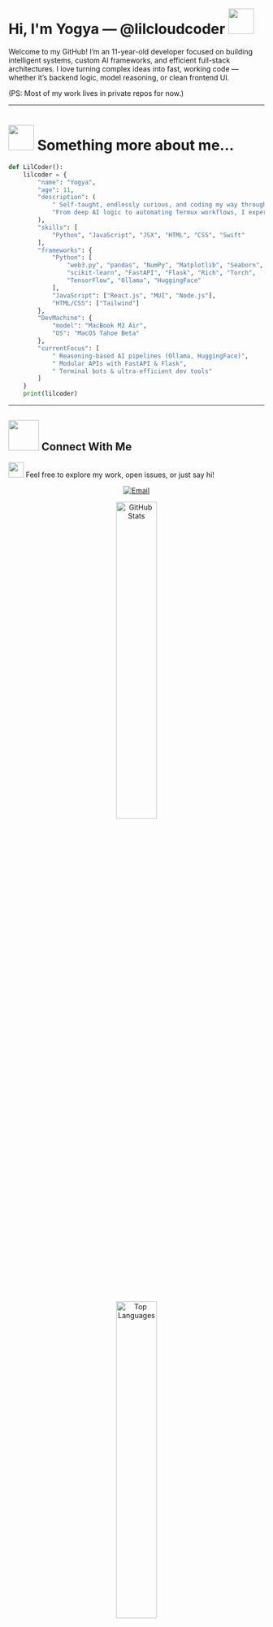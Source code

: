 # Hi, I'm Yogya — @lilcloudcoder <img src="https://media.giphy.com/media/mGcNjsfWAjY5AEZNw6/giphy.gif" width="50"></h2>

Welcome to my GitHub! I’m an 11-year-old developer focused on building intelligent systems, custom AI frameworks, and efficient full-stack architectures. I love turning complex ideas into fast, working code — whether it’s backend logic, model reasoning, or clean frontend UI.

(PS: Most of my work lives in private repos for now.)

---

# <img src="https://media.giphy.com/media/VgCDAzcKvsR6OM0uWg/giphy.gif" width="50"> Something more about me...

```python
def LilCoder():
    lilcoder = {
        "name": "Yogya",
        "age": 11,
        "description": (
            " Self-taught, endlessly curious, and coding my way through the universe. "
            "From deep AI logic to automating Termux workflows, I experiment, learn, and evolve every day."
        ),
        "skills": [
            "Python", "JavaScript", "JSX", "HTML", "CSS", "Swift"
        ],
        "frameworks": {
            "Python": [
                "web3.py", "pandas", "NumPy", "Matplotlib", "Seaborn", 
                "scikit-learn", "FastAPI", "Flask", "Rich", "Torch", 
                "TensorFlow", "Ollama", "HuggingFace"
            ],
            "JavaScript": ["React.js", "MUI", "Node.js"],
            "HTML/CSS": ["Tailwind"]
        },
        "DevMachine": {
            "model": "MacBook M2 Air",
            "OS": "MacOS Tahoe Beta"
        },
        "currentFocus": [
            " Reasoning-based AI pipelines (Ollama, HuggingFace)",
            " Modular APIs with FastAPI & Flask",
            " Terminal bots & ultra-efficient dev tools"
        ]
    }
    print(lilcoder)
```
---

## <img src="https://media.giphy.com/media/LnQjpWaON8nhr21vNW/giphy.gif" width="60"> Connect With Me

<img src="https://media.giphy.com/media/WUlplcMpOCEmTGBtBW/giphy.gif" width="30">  Feel free to explore my work, open issues, or just say hi!

<p align="center">
  <a href="mailto:yogya.coder@gmail.com">
    <img src="https://img.shields.io/badge/Email-Me-red?logo=gmail" alt="Email">
  </a>
</p>

<p align="center">
      <img src="https://github-readme-stats.vercel.app/api?username=lilcloudcoder&show_icons=true&theme=tokyonight&hide_border=true" alt="GitHub Stats" width="40%">
</p>
<p align="center">
    <img src="https://github-readme-stats.vercel.app/api/top-langs/?username=lilcloudcoder&layout=compact&langs_count=6&theme=tokyonight&hide_border=true" alt="Top Languages" width="40%">
</p>
<p align="center">
   <img src="https://github-readme-streak-stats-tau-blush.vercel.app?user=lilcloudcoder&theme=buefy-dark&hide_border=true" alt="GitHub Streak" />
</p>

---
<img src="https://media.giphy.com/media/v1.Y2lkPTc5MGI3NjExMWdrZ3owY21iNmRxdmJyenRwajk1b256MjFteTdmeHJ5ZHQwaXU5aSZlcD12MV9zdGlja2Vyc19zZWFyY2gmY3Q9dHM/ann6fBhnBb1UPZDcmc/giphy.gif" width="50"> for visiting ! 
